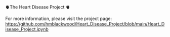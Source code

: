 🫀The Heart Disease Project 🫀

For more information, please visit the project page: https://github.com/hmblackwood/Heart_Disease_Project/blob/main/Heart_Disease_Project.ipynb
